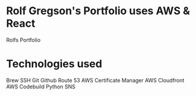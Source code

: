 # Rolf Gregson's Portfolio uses AWS & React
Rolfs Portfolio
# Technologies used
Brew
SSH
Git
Github
Route 53
AWS Certificate Manager
AWS Cloudfront
AWS Codebuild
Python
SNS
